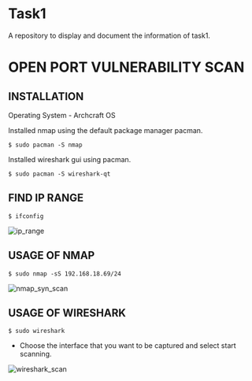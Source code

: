 # Task1
A repository to display and document the information of task1.

# OPEN PORT VULNERABILITY SCAN

## INSTALLATION

Operating System - Archcraft OS

 Installed nmap using the default package manager pacman. 

    $ sudo pacman -S nmap

  
Installed wireshark gui using pacman.

    $ sudo pacman -S wireshark-qt

## FIND IP RANGE

    $ ifconfig
    

  ![ip_range](https://github.com/user-attachments/assets/173963bb-b381-47dc-a86d-cf6b91767eb6)

## USAGE OF NMAP

    $ sudo nmap -sS 192.168.18.69/24 

  ![nmap_syn_scan](https://github.com/user-attachments/assets/0785eb3c-ec76-4aa9-97af-d14b2aeded87)


## USAGE OF WIRESHARK

    $ sudo wireshark

* Choose the interface that you want to be captured and select start scanning.

![wireshark_scan](https://github.com/user-attachments/assets/eb4ea7d2-bdaa-412a-9ae3-82a66faa926a)


